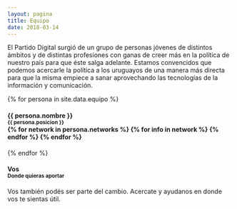 ```yaml
---
layout: pagina
title: Equipo
date: 2018-03-14
---
```


<section id="equipo" class="container">
    <div class="row">
        <div class="col-lg-12">
            <p>
                El Partido Digital surgió de un grupo de personas jóvenes de distintos ámbitos y de distintas profesiones con ganas de creer más en la política de nuestro país para que éste salga adelante. Estamos convencidos que podemos acercarle la política a los uruguayos de una manera más directa para que la misma empiece a sanar aprovechando las tecnologías de la información y comunicación.
            </p>
        </div>
        {% for persona in site.data.equipo %}
            <div class="col-lg-4 col-sm-6 text-center mt-3">
                <img class="rounded-circle img-responsive img-center"
                    src="https://s.gravatar.com/avatar/{{ persona.gravatar }}?s=160" alt="">
                <h4 class="my-1">
                    {{ persona.nombre }}
                    <br/>
                    <small>{{ persona.posicion }}</small>
                    <br/>
                    {% for network in persona.networks %}
                        {% for info in network %}
                            <a href="{{ info[1] }}" target="_blank"><i class="fa fa-{{ info[0] }}" aria-hidden="true"></i></a>
                        {% endfor %}
                    {% endfor %}
                </h4>
            </div>
        {% endfor %}
        <div class="col-lg-4 col-sm-6 text-center mt-3">
            <span class="btn-circle p-x-3 p-y-2" style="width: 9rem;height: 9rem;font-size: 5.5rem; background-color: transparent;">
                <i class="fa fa-user" aria-hidden="true"></i>
            </span>
            <h4 class="my-1">Vos <br/><small>Donde quieras aportar</small></h4>
            <p class="m-0">Vos también podés ser parte del cambio. Acercate y ayudanos en donde vos te sientas útil.</p>
        </div>
    </div>
</section>
